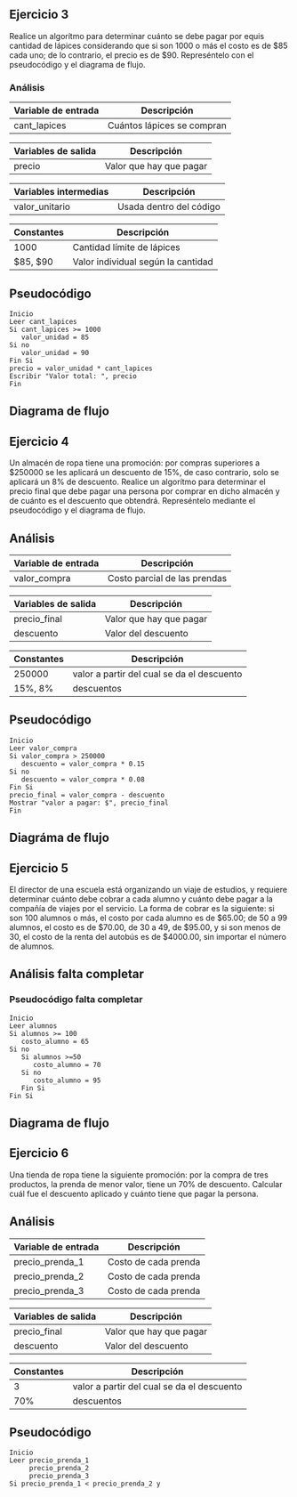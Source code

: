 ## Ejercicio 3

Realice un algorítmo para determinar cuánto se debe pagar por equis cantidad de lápices considerando que si son 1000 o más el costo es de $85 cada uno; de lo contrario, el precio es de $90. Represéntelo con el pseudocódigo y el diagrama de flujo.

### Análisis

| Variable de entrada | Descripción |
|---------------------|-------------|
| cant_lapices | Cuántos lápices se compran|

| Variables de salida | Descripción |
|---------------------|-------------|
| precio | Valor que hay que pagar |

| Variables intermedias | Descripción |
|-----------------------|------------|
| valor_unitario | Usada dentro del código |

| Constantes | Descripción |
|------------|-------------|
| 1000 | Cantidad límite de lápices |
| $85, $90 | Valor individual según la cantidad |

## Pseudocódigo

```
Inicio
Leer cant_lapices
Si cant_lapices >= 1000
   valor_unidad = 85
Si no
   valor_unidad = 90
Fin Si
precio = valor_unidad * cant_lapices
Escribir "Valor total: ", precio
Fin
```

## Diagrama de flujo


## Ejercicio 4

Un almacén de ropa tiene una promoción: por compras superiores a $250000 se les aplicará un descuento de 15%, de caso contrario, solo se aplicará un 8% de descuento. Realice un algorítmo para determinar el precio final que debe pagar una persona por comprar en dicho almacén y de cuánto es el descuento que obtendrá. Represéntelo mediante el pseudocódigo y el diagrama de flujo.

## Análisis

| Variable de entrada | Descripción |
|---------------------|-------------|
| valor_compra | Costo parcial de las prendas |

| Variables de salida | Descripción |
|---------------------|-------------|
| precio_final | Valor que hay que pagar |
|descuento     | Valor del descuento |

| Constantes | Descripción |
|------------|-------------|
| 250000 | valor a partir del cual se da el descuento |
| 15%, 8% | descuentos |

## Pseudocódigo

```
Inicio
Leer valor_compra
Si valor_compra > 250000
   descuento = valor_compra * 0.15
Si no
   descuento = valor_compra * 0.08
Fin Si
precio_final = valor_compra - descuento
Mostrar "valor a pagar: $", precio_final
Fin
```

## Diagráma de flujo



## Ejercicio 5

El director de una escuela está organizando un viaje de estudios, y requiere determinar cuánto debe cobrar a cada alumno y cuánto debe pagar a la compañía de viajes por el servicio. La forma de cobrar es la siguiente: si son 100 alumnos o más, el costo por cada alumno es de $65.00; de 50 a 99 alumnos, el costo es de $70.00, de 30 a 49, de $95.00, y si son menos de 30, el costo de la renta del autobús es de $4000.00, sin importar el número de alumnos.

## Análisis falta completar

### Pseudocódigo falta completar

```
Inicio
Leer alumnos
Si alumnos >= 100
   costo_alumno = 65
Si no
   Si alumnos >=50
      costo_alumno = 70
   Si no
      costo_alumno = 95
   Fin Si
Fin Si
``` 

## Diagrama de flujo



## Ejercicio 6

Una tienda de ropa tiene la siguiente promoción: por la compra de tres productos, la prenda de menor valor, tiene un 70% de descuento.
Calcular cuál fue el descuento aplicado y cuánto tiene que pagar la persona.

## Análisis

| Variable de entrada | Descripción |
|---------------------|-------------|
| precio_prenda_1 | Costo de cada prenda |
| precio_prenda_2 | Costo de cada prenda |
| precio_prenda_3 | Costo de cada prenda |

| Variables de salida | Descripción |
|---------------------|-------------|
| precio_final | Valor que hay que pagar |
|descuento     | Valor del descuento |

| Constantes | Descripción |
|------------|-------------|
| 3 | valor a partir del cual se da el descuento |
| 70% | descuentos |

## Pseudocódigo

```
Inicio
Leer precio_prenda_1
     precio_prenda_2
     precio_prenda_3
Si precio_prenda_1 < precio_prenda_2 y 
